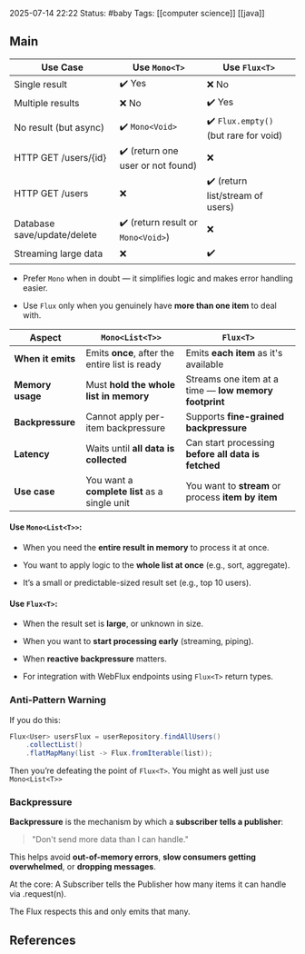 2025-07-14 22:22
Status: #baby
Tags: [[computer science]] [[java]]
## Main

|Use Case|Use `Mono<T>`|Use `Flux<T>`|
|---|---|---|
|Single result|✔️ Yes|❌ No|
|Multiple results|❌ No|✔️ Yes|
|No result (but async)|✔️ `Mono<Void>`|✔️ `Flux.empty()` (but rare for void)|
|HTTP GET /users/{id}|✔️ (return one user or not found)|❌|
|HTTP GET /users|❌|✔️ (return list/stream of users)|
|Database save/update/delete|✔️ (return result or `Mono<Void>`)|❌|
|Streaming large data|❌|✔️|

- Prefer `Mono` when in doubt — it simplifies logic and makes error handling easier.
    
- Use `Flux` only when you genuinely have **more than one item** to deal with.

|Aspect|`Mono<List<T>>`|`Flux<T>`|
|---|---|---|
|**When it emits**|Emits **once**, after the entire list is ready|Emits **each item** as it's available|
|**Memory usage**|Must **hold the whole list in memory**|Streams one item at a time — **low memory footprint**|
|**Backpressure**|Cannot apply per-item backpressure|Supports **fine-grained backpressure**|
|**Latency**|Waits until **all data is collected**|Can start processing **before all data is fetched**|
|**Use case**|You want a **complete list** as a single unit|You want to **stream** or process **item by item**|

#### Use `Mono<List<T>>`:

- When you need the **entire result in memory** to process it at once.
    
- You want to apply logic to the **whole list at once** (e.g., sort, aggregate).
    
- It’s a small or predictable-sized result set (e.g., top 10 users).

#### Use `Flux<T>`:

- When the result set is **large**, or unknown in size.
    
- When you want to **start processing early** (streaming, piping).
    
- When **reactive backpressure** matters.
    
- For integration with WebFlux endpoints using `Flux<T>` return types.

### Anti-Pattern Warning

If you do this:

```java
Flux<User> usersFlux = userRepository.findAllUsers()
    .collectList()
    .flatMapMany(list -> Flux.fromIterable(list));
```
Then you’re defeating the point of `Flux<T>`. You might as well just use `Mono<List<T>>`

### Backpressure

**Backpressure** is the mechanism by which a **subscriber tells a publisher**:

> "Don't send more data than I can handle."

This helps avoid **out-of-memory errors**, **slow consumers getting overwhelmed**, or **dropping messages**.

At the core:
A Subscriber tells the Publisher how many items it can handle via .request(n).

The Flux respects this and only emits that many.

## References